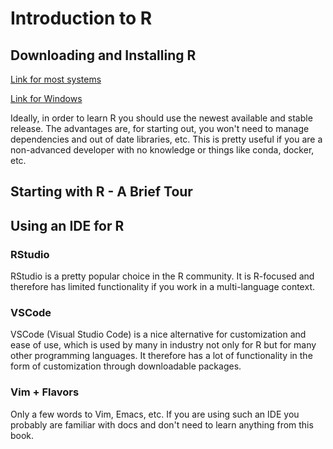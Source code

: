 # Introduction to R

## Downloading and Installing R

[Link for most systems](https://cran.r-project.org/bin/)

[Link for Windows](https://cran.r-project.org/bin/windows/base/)

Ideally, in order to learn R you should use the newest available and stable release. The advantages are, for starting out, you won't need to manage dependencies and out of date libraries, etc. This is pretty useful if you are a non-advanced developer with no knowledge or things like conda, docker, etc.

## Starting with R - A Brief Tour

## Using an IDE for R

### RStudio

RStudio is a pretty popular choice in the R community. It is R-focused and therefore has limited functionality if you work in a multi-language context.

### VSCode

VSCode (Visual Studio Code) is a nice alternative for customization and ease of use, which is used by many in industry not only for R but for many other programming languages. It therefore has a lot of functionality in the form of customization through downloadable packages.

### Vim + Flavors

Only a few words to Vim, Emacs, etc. If you are using such an IDE you probably are familiar with docs and don't need to learn anything from this book.

## 

